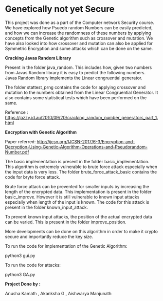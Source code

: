 # Genetically not yet Secure
This project was done as a part of the Computer network Security course.</n>
We have explored how Psuedo random Numbers can be easily predicted, and how we can increase the randomness of these numbers by applying concepts from the Genetic algorithm such as crossover and mutation. We have also looked into how crossover and mutation can also be applied for Symmetric Encryption and some attacks which can be done on the same.</n></n>


<b><n>Cracking Javas Random Library</b></n>

Present in the folder java_random. This includes how, given two numbers from Javas Random library it is easy to predict the following numbers. Javas Random library implements the Linear congruential generator.

The folder stattest_prng contains the code for applying crossover and mutation to the numbers obtained from the Linear Congruential Generator. It also contains some statistical tests which have been performed on the same. </n></n>


Reference : https://jazzy.id.au/2010/09/20/cracking_random_number_generators_part_1.html </n> </n>
 
<b>Encryption with Genetic Algorithm</b></n>

Paper referred: http://ijcsn.org/IJCSN-2017/6-3/Encryption-and-Decryption-Using-Genetic-Algorithm-Operations-and-Pseudorandom-Number.pdf

The basic implementation is present in the folder basic_implementation. This algorithm is extremely vulnerable to brute force attack especially when the input data is very less. The folder brute_force_attack_basic contains the code for bryte force attack.</n>

Brute force attack can be prevented for smaller inputs by increasing the length of the encrypted data. This implementation is present in the folder basic_improve. However it is still vulnerable to known input attacks especially when length of the input is known. The code for this attack is present in the folder known_input_attack.</n>

To prevent known input attacks, the position of the actual encrypted data can be varied. This is present in the folder improve_position.</n>

More developments can be done on this algorithm in order to make it crypto secure and importantly reduce the key size. 

To run the code for implementation of the Genetic Algorithm:</n>

python3 gui.py</n>


To run the code for attacks:</n>

python3 GA.py</n>

<b> Project Done by : </b></n>

Anusha Kamath , Akanksha G , Aishwarya Manjunath

